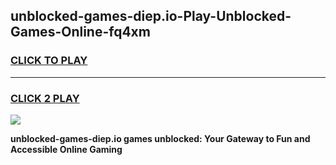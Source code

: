 
## unblocked-games-diep.io-Play-Unblocked-Games-Online-fq4xm
<h3>
<a href="https://premium76.site?title=unblocked-games-diep.io&ref=24A">CLICK TO PLAY</a></h3>
<hr>

<h3>
<a href="https://premium76.site?title=unblocked-games-diep.io&ref=24A">CLICK 2 PLAY</a>
  
</h3>

<a href="https://premium76.site?title=unblocked-games-diep.io&ref=24A"><img src="https://clearcache.store/games.png"></a>


**unblocked-games-diep.io games unblocked: Your Gateway to Fun and Accessible Online Gaming**
